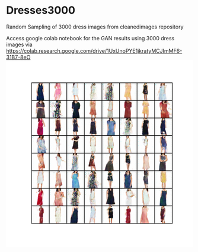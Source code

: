 # Dresses3000
 Random Sampling of 3000 dress images from cleanedimages repository
 
Access google colab notebook for the GAN results using 3000 dress images  via https://colab.research.google.com/drive/1UxUnoPYE1jkratyMCJImMF6-31B7-8eO
![i9mage generated using 3000 randomly sampled cleaned images before mode collapse](https://github.com/mingxiuuuuu/Dresses3000/blob/master/dresses%20generated%20from%203000%20randomly%20selected%20cleaned%20images.png)
